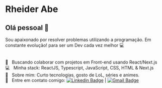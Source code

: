 # Rheider Abe

## Olá pessoal 👋
Sou apaixonado por resolver problemas utilizando a programação.
Em constante evolução! para ser um Dev cada vez melhor :computer:

 <br/> :purple_heart: &nbsp; Buscando colaborar com projetos em Front-end usando React/Next.js
 <br/> :computer: &nbsp; Minha stack: ReactJS, Typescript, JavaScript, CSS, HTML & Next.js
 <br/> 💬  &nbsp; Sobre mim: Curto tecnologias, gosto de LoL, séries e animes. 
 <br/> :email: &nbsp; Entre em contato comigo: [![Linkedin Badge](https://img.shields.io/badge/-RheiderAbe-blue?style=flat-square&logo=Linkedin&logoColor=white&link=https://www.linkedin.com/in/rheiderabe/)](https://www.linkedin.com/in/rheiderabe/) 
| 
[![Gmail Badge](https://img.shields.io/badge/-rheiderline@gmail.com-c14438?style=flat-square&logo=Gmail&logoColor=white&link=mailto:rheiderline@gmail.com)](mailto:rheiderline@gmail.com)

